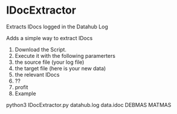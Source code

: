 # IDocExtractor
Extracts IDocs logged in the Datahub Log

Adds a simple way to extract IDocs
1. Download the Script.
1. Execute it with the following paramerters
  1. the source file (your log file)
  1. the target file (here is your new data)
  1. the relevant IDocs
1. ??
1. profit
1. Example

python3 IDocExtractor.py datahub.log data.idoc DEBMAS MATMAS
